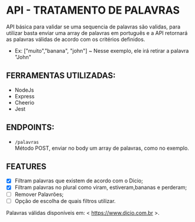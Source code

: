 # API - TRATAMENTO DE PALAVRAS

API básica para validar se uma sequencia de palavras são validas, para utilizar basta enviar uma array de palavras em português e a API retornará as palavras válidas de acordo com os critérios definidos.

-  Ex: ["muito","banana", "john"] ~ Nesse exemplo, ele irá retirar a palavra "John"

## FERRAMENTAS UTILIZADAS:
- NodeJs
- Express
- Cheerio
- Jest

## ENDPOINTS:
- `/palavras` <br>
Método POST, enviar no body um array de palavras, como no exemplo.

## FEATURES
- [x] Filtram palavras que existem de acordo com o Dicio;
- [x] Filtram palavras no plural como viram, estiveram,bananas e perderam;
- [ ] Remover Palavrões;
- [ ] Opção de escolha de quais filtros utilizar.

Palavras válidas disponíveis em: < https://www.dicio.com.br >.